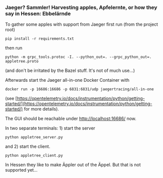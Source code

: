 ### Jaeger? Sammler! Harvesting apples, Apfelernte, or how they say in Hessen: Ebbelärnde

To gather some apples with support from Jaeger first run (from the project root)

```
pip install -r requirements.txt
```

then run

```
python -m grpc_tools.protoc -I. --python_out=. --grpc_python_out=. appletree.proto
```
(and don't be irritated by the Bazel stuff. It's not of much use...) 

Afterwards start the Jaeger all-in-one Docker Container with

```
docker run -p 16686:16686 -p 6831:6831/udp jaegertracing/all-in-one
```

(see [https://opentelemetry.io/docs/instrumentation/python/getting-started/](https://opentelemetry.io/docs/instrumentation/python/getting-started/) for more details).

The GUI should be reachable under [http://localhost:16686/](http://localhost:16686/) now.

In two separate terminals: 1) start the server

```
python appletree_server.py
```

and 2) start the client.

```
python appletree_client.py
```

In Hessen they like to make Äppler out of the Äppel. But that is not supported yet...